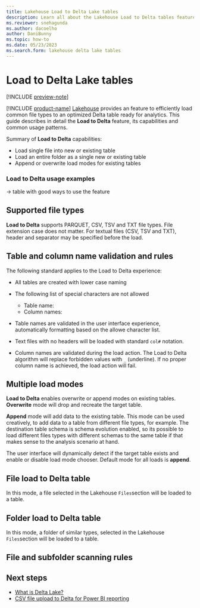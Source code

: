 ```yaml
---
title: Lakehouse Load to Delta Lake tables
description: Learn all about the Lakehouse Load to Delta tables feature.
ms.reviewer: snehagunda
ms.author: dacoelho
author: DaniBunny
ms.topic: how-to
ms.date: 05/23/2023
ms.search.form: lakehouse delta lake tables
---
```


# Load to Delta Lake tables

[!INCLUDE [preview-note](../includes/preview-note.md)]

[!INCLUDE [product-name](../includes/product-name.md)] [Lakehouse](lakehouse-overview.md) provides an feature to efficiently load common file types to an optimized Delta table ready for analytics. This guide describes in detail the __Load to Delta__ feature, its capabilities and common usage patterns.

Summary of __Load to Delta__ capabilities:

* Load single file into new or existing table
* Load an entire folder as a single new or existing table
* Append or overwrite load modes for existing tables

### Load to Delta usage examples

-> table with good ways to use the feature

## Supported file types

__Load to Delta__ supports PARQUET, CSV, TSV and TXT file types. File extension case does not matter. For textual files (CSV, TSV and TXT), header and separator may be specified before the load.

## Table and column name validation and rules

The following standard applies to the Load to Delta experience:

* All tables are created with lower case naming
* The following list of special characters are not allowed
  * Table name:
  * Column names: 

* Table names are validated in the user interface experience, automatically formatting based on the allowe character list.
* Text files with no headers will be loaded with standard ```col#``` notation.
* Column names are validated during the load action. The Load to Delta algorithm will replace forbidden values with ```_``` (underline). If no proper column name is achieved, the load action will fail.

## Multiple load modes

__Load to Delta__ enables overwrite or append modes on existing tables. __Overwrite__ mode will drop and recreate the target table. 

__Append__ mode will add data to the existing table. This mode can be used creatively, to add data to a table from different file types, for example. The destination table schema is schema evolution enabled, so its possible to load different files types with different schemas to the same table if that makes sense to the analysis scenario at hand.

The user interface will dynamically detect if the target table exists and enable or disable load mode chooser. Default mode for all loads is __append__.

## File load to Delta table

In this mode, a file selected in the Lakehouse ```Files```section will be loaded to a table.

## Folder load to Delta table

In this mode, a folder of similar types, selected in the Lakehouse ```Files```section will be loaded to a table.

## File and subfolder scanning rules

## Next steps

- [What is Delta Lake?](/azure/synapse-analytics/spark/apache-spark-what-is-delta-lake)
- [CSV file upload to Delta for Power BI reporting](get-started-csv-upload.md)
